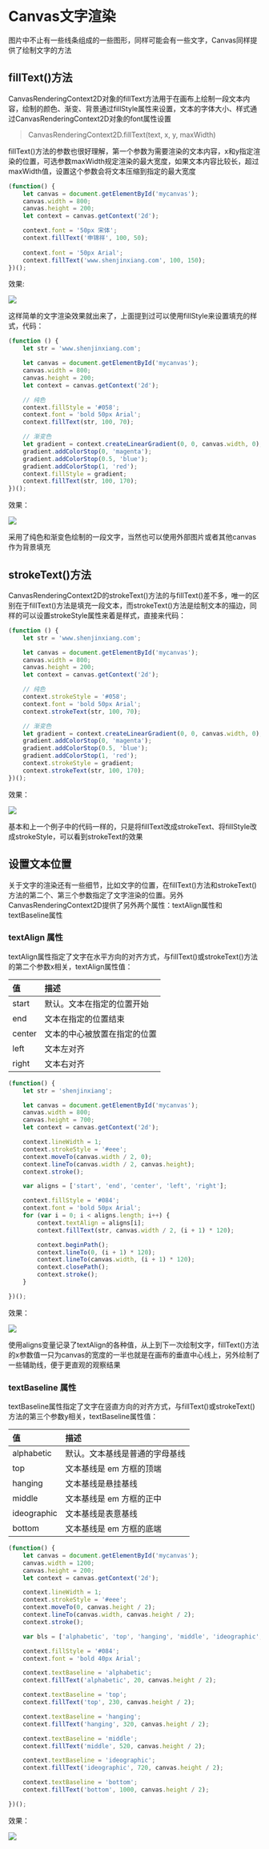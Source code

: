 # Canvas文字渲染
图片中不止有一些线条组成的一些图形，同样可能会有一些文字，Canvas同样提供了绘制文字的方法

## fillText()方法
CanvasRenderingContext2D对象的fillText方法用于在画布上绘制一段文本内容，绘制的颜色、渐变、背景通过fillStyle属性来设置，文本的字体大小、样式通过CanvasRenderingContext2D对象的font属性设置

> CanvasRenderingContext2D.fillText(text, x, y, maxWidth)

fillText()方法的参数也很好理解，第一个参数为需要渲染的文本内容，x和y指定渲染的位置，可选参数maxWidth规定渲染的最大宽度，如果文本内容比较长，超过maxWidth值，设置这个参数会将文本压缩到指定的最大宽度

```javascript
(function() {
	let canvas = document.getElementById('mycanvas');
	canvas.width = 800;
	canvas.height = 200;
	let context = canvas.getContext('2d');

	context.font = '50px 宋体';
	context.fillText('申锦祥', 100, 50);
		
	context.font = '50px Arial';
	context.fillText('www.shenjinxiang.com', 100, 150);
})();
```

效果:

![](./images/00043.png)

这样简单的文字渲染效果就出来了，上面提到过可以使用fillStyle来设置填充的样式，代码：

```javascript
(function () {
	let str = 'www.shenjinxiang.com';

	let canvas = document.getElementById('mycanvas');
	canvas.width = 800;
	canvas.height = 200;
	let context = canvas.getContext('2d');

	// 纯色
	context.fillStyle = '#058';
	context.font = 'bold 50px Arial';
	context.fillText(str, 100, 70);

	// 渐变色
	let gradient = context.createLinearGradient(0, 0, canvas.width, 0);
	gradient.addColorStop(0, 'magenta');
	gradient.addColorStop(0.5, 'blue');
	gradient.addColorStop(1, 'red');
	context.fillStyle = gradient;
	context.fillText(str, 100, 170);
})();
```

效果：

![](./images/00044.png)

采用了纯色和渐变色绘制的一段文字，当然也可以使用外部图片或者其他canvas作为背景填充

## strokeText()方法
CanvasRenderingContext2D的strokeText()方法的与fillText()差不多，唯一的区别在于fillText()方法是填充一段文本，而strokeText()方法是绘制文本的描边，同样的可以设置strokeStyle属性来着是样式，直接来代码：

```javascript
(function () {
	let str = 'www.shenjinxiang.com';

	let canvas = document.getElementById('mycanvas');
	canvas.width = 800;
	canvas.height = 200;
	let context = canvas.getContext('2d');

	// 纯色
	context.strokeStyle = '#058';
	context.font = 'bold 50px Arial';
	context.strokeText(str, 100, 70);

	// 渐变色
	let gradient = context.createLinearGradient(0, 0, canvas.width, 0);
	gradient.addColorStop(0, 'magenta');
	gradient.addColorStop(0.5, 'blue');
	gradient.addColorStop(1, 'red');
	context.strokeStyle = gradient;
	context.strokeText(str, 100, 170);
})();
```

效果：

![](./images/00045.png)

基本和上一个例子中的代码一样的，只是将fillText改成strokeText、将fillStyle改成strokeStyle，可以看到strokeText的效果

## 设置文本位置
关于文字的渲染还有一些细节，比如文字的位置，在fillText()方法和strokeText()方法的第二个、第三个参数指定了文字渲染的位置。另外CanvasRenderingContext2D提供了另外两个属性：textAlign属性和textBaseline属性

### textAlign 属性
textAlign属性指定了文字在水平方向的对齐方式，与fillText()或strokeText()方法的第二个参数x相关，textAlign属性值：

|值|描述|
|:--|:--|
|start|默认。文本在指定的位置开始|
|end|文本在指定的位置结束|
|center|文本的中心被放置在指定的位置|
|left|文本左对齐|
|right|文本右对齐|

```javascript
(function() {
	let str = 'shenjinxiang';

	let canvas = document.getElementById('mycanvas');
	canvas.width = 800;
	canvas.height = 700;
	let context = canvas.getContext('2d');

	context.lineWidth = 1;
	context.strokeStyle = '#eee';
	context.moveTo(canvas.width / 2, 0);
	context.lineTo(canvas.width / 2, canvas.height);
	context.stroke();

	var aligns = ['start', 'end', 'center', 'left', 'right'];

	context.fillStyle = '#084';
	context.font = 'bold 50px Arial';
	for (var i = 0; i < aligns.length; i++) {
		context.textAlign = aligns[i];
		context.fillText(str, canvas.width / 2, (i + 1) * 120);

		context.beginPath();
		context.lineTo(0, (i + 1) * 120);
		context.lineTo(canvas.width, (i + 1) * 120);
		context.closePath();
		context.stroke();
	}

})();
```

效果：

![](./images/00046.png)

使用aligns变量记录了textAlign的各种值，从上到下一次绘制文字，fillText()方法的x参数值一只为canvas的宽度的一半也就是在画布的垂直中心线上，另外绘制了一些辅助线，便于更直观的观察结果

### textBaseline 属性
textBaseline属性指定了文字在竖直方向的对齐方式，与fillText()或strokeText()方法的第三个参数y相关，textBaseline属性值：

|值|描述|
|:--|:--|
|alphabetic|默认。文本基线是普通的字母基线|
|top|文本基线是 em 方框的顶端|
|hanging|文本基线是悬挂基线|
|middle|文本基线是 em 方框的正中|
|ideographic|文本基线是表意基线|
|bottom|文本基线是 em 方框的底端|

```javascript
(function() {
	let canvas = document.getElementById('mycanvas');
	canvas.width = 1200;
	canvas.height = 200;
	let context = canvas.getContext('2d');

	context.lineWidth = 1;
	context.strokeStyle = '#eee';
	context.moveTo(0, canvas.height / 2);
	context.lineTo(canvas.width, canvas.height / 2);
	context.stroke();

	var bls = ['alphabetic', 'top', 'hanging', 'middle', 'ideographic', 'bottom'];

	context.fillStyle = '#084';
	context.font = 'bold 40px Arial';

	context.textBaseline = 'alphabetic';
	context.fillText('alphabetic', 20, canvas.height / 2);

	context.textBaseline = 'top';
	context.fillText('top', 230, canvas.height / 2);

	context.textBaseline = 'hanging';
	context.fillText('hanging', 320, canvas.height / 2);

	context.textBaseline = 'middle';
	context.fillText('middle', 520, canvas.height / 2);

	context.textBaseline = 'ideographic';
	context.fillText('ideographic', 720, canvas.height / 2);

	context.textBaseline = 'bottom';
	context.fillText('bottom', 1000, canvas.height / 2);

})();
```

效果：

![](./images/00047.png)
